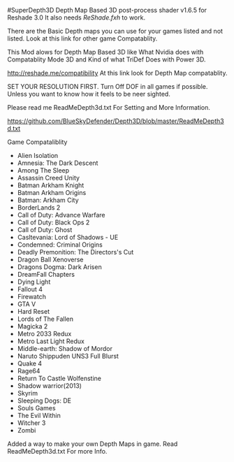 #SuperDepth3D
Depth Map Based 3D post-process shader v1.6.5 for Reshade 3.0
It also needs *ReShade.fxh* to work.

There are the Basic Depth maps you can use for your games listed and not listed. Look at this link for other game Compatablity.

This Mod alows for Depth Map Based 3D like What Nvidia does with Compatablity Mode 3D and Kind of what TriDef Does with Power 3D. 

http://reshade.me/compatibility
At this link look for Depth Map compatablity.

SET YOUR RESOLUTION FIRST. Turn Off DOF in all games if possible. Unless you want to know how it feels to be neer sighted.

Please read me ReadMeDepth3d.txt For Setting and More Information.

https://github.com/BlueSkyDefender/Depth3D/blob/master/ReadMeDepth3d.txt

Game Compataliblity

* Alien Isolation
* Amnesia: The Dark Descent
* Among The Sleep
* Assassin Creed Unity
* Batman Arkham Knight
* Batman Arkham Origins
* Batman: Arkham City
* BorderLands 2
* Call of Duty: Advance Warfare
* Call of Duty: Black Ops 2
* Call of Duty: Ghost
* Casltevania: Lord of Shadows - UE
* Condemned: Criminal Origins
* Deadly Premonition: The Directors's Cut
* Dragon Ball Xenoverse
* Dragons Dogma: Dark Arisen
* DreamFall Chapters
* Dying Light
* Fallout 4
* Firewatch
* GTA V
* Hard Reset
* Lords of The Fallen
* Magicka 2
* Metro 2033 Redux
* Metro Last Light Redux
* Middle-earth: Shadow of Mordor
* Naruto Shippuden UNS3 Full Blurst
* Quake 4
* Rage64
* Return To Castle Wolfenstine
* Shadow warrior(2013)
* Skyrim
* Sleeping Dogs: DE
* Souls Games
* The Evil Within
* Witcher 3
* Zombi

Added a way to make your own Depth Maps in game. Read ReadMeDepth3d.txt For more Info.
